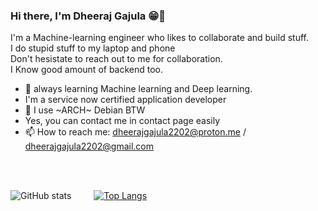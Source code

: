 ### Hi there, I'm Dheeraj Gajula 😁👋

I'm a Machine-learning engineer who likes to collaborate and build stuff. <br>
I do stupid stuff to my laptop and phone <br>
Don't hesistate to reach out to me for collaboration. <br>
I Know good amount of backend too. <br>


- 🤖 always learning Machine learning and Deep learning.
- I'm a service now certified application developer 
- 🐧 I use ~ARCH~ Debian BTW
- Yes, you can contact me in contact page easily
- 📫 How to reach me: dheerajgajula2202@proton.me / dheerajgajula2202@gmail.com

<br>
<br>


![GitHub stats](https://github-readme-stats.vercel.app/api/?username=dheerajgajula02&show_icons=true&theme=merko) &emsp;&emsp; [![Top Langs](https://github-readme-stats.vercel.app/api/top-langs/?username=dheerajgajula02&layout=compact&theme=merko)](https://github.com/anuraghazra/github-readme-stats) 

